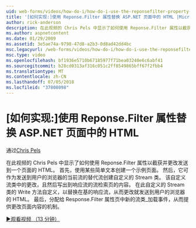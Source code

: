 ```yaml
---
uid: web-forms/videos/how-do-i/how-do-i-use-the-reponsefilter-property-to-replace-html-in-an-aspnet-page
title: '[如何实现:]使用 Reponse.Filter 属性替换 ASP.NET 页面中的 HTML |Microsoft Docs'
author: rick-anderson
description: 在此视频的 Chris Pels 中显示了如何使用 Reponse.Filter 属性以截获并更改发送到一个页面的 HTML。 首先，示例页创建 w...
ms.author: aspnetcontent
ms.date: 01/29/2009
ms.assetid: 3e5ae74a-9798-47d8-a2b3-0d8ad42dd4bc
msc.legacyurl: /web-forms/videos/how-do-i/how-do-i-use-the-reponsefilter-property-to-replace-html-in-an-aspnet-page
msc.type: video
ms.openlocfilehash: bf1936e5710b67185977f71bea03240e6c6abf41
ms.sourcegitcommit: b28cd0313af316c051c2ff8549865bff67f2fbb4
ms.translationtype: MT
ms.contentlocale: zh-CN
ms.lasthandoff: 07/05/2018
ms.locfileid: "37808098"
---
```

<a name="how-do-i-use-the-reponsefilter-property-to-replace-html-in-an-aspnet-page"></a>[如何实现:]使用 Reponse.Filter 属性替换 ASP.NET 页面中的 HTML
====================
通过[Chris Pels](https://twitter.com/chrispels)

在此视频的 Chris Pels 中显示了如何使用 Reponse.Filter 属性以截获并更改发送到一个页面的 HTML。 首先，使用某些简单文本创建一个示例页面。 然后，它可作为发送到用户的浏览器的当前流的替代流创建自定义的 Stream 类。 该自定义流类中的更改，且然后写出到响应流的流检索页的内容。 在此自定义的 Stream 类的 Write 方法自定义，以替换在基的响应流，从而更改就发送到用户的浏览器的 HTML。 最后，分配给 Response.Filter 属性页中新的流类\_加载事件，从而提供更改页面内容的机制。

[&#9654;观看视频 （13 分钟）](https://channel9.msdn.com/Blogs/ASP-NET-Site-Videos/how-do-i-use-the-reponsefilter-property-to-replace-html-in-an-aspnet-page)
